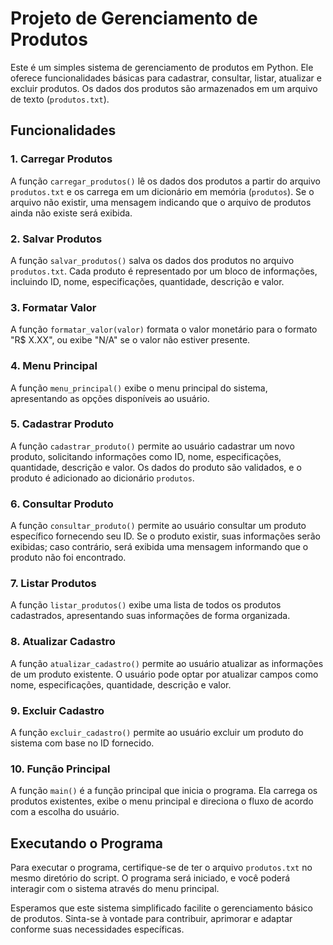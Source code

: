 # Projeto de Gerenciamento de Produtos

Este é um simples sistema de gerenciamento de produtos em Python. Ele oferece funcionalidades básicas para cadastrar, consultar, listar, atualizar e excluir produtos. Os dados dos produtos são armazenados em um arquivo de texto (`produtos.txt`).

## Funcionalidades

### 1. Carregar Produtos

A função `carregar_produtos()` lê os dados dos produtos a partir do arquivo `produtos.txt` e os carrega em um dicionário em memória (`produtos`). Se o arquivo não existir, uma mensagem indicando que o arquivo de produtos ainda não existe será exibida.

### 2. Salvar Produtos

A função `salvar_produtos()` salva os dados dos produtos no arquivo `produtos.txt`. Cada produto é representado por um bloco de informações, incluindo ID, nome, especificações, quantidade, descrição e valor.

### 3. Formatar Valor

A função `formatar_valor(valor)` formata o valor monetário para o formato "R$ X.XX", ou exibe "N/A" se o valor não estiver presente.

### 4. Menu Principal

A função `menu_principal()` exibe o menu principal do sistema, apresentando as opções disponíveis ao usuário.

### 5. Cadastrar Produto

A função `cadastrar_produto()` permite ao usuário cadastrar um novo produto, solicitando informações como ID, nome, especificações, quantidade, descrição e valor. Os dados do produto são validados, e o produto é adicionado ao dicionário `produtos`.

### 6. Consultar Produto

A função `consultar_produto()` permite ao usuário consultar um produto específico fornecendo seu ID. Se o produto existir, suas informações serão exibidas; caso contrário, será exibida uma mensagem informando que o produto não foi encontrado.

### 7. Listar Produtos

A função `listar_produtos()` exibe uma lista de todos os produtos cadastrados, apresentando suas informações de forma organizada.

### 8. Atualizar Cadastro

A função `atualizar_cadastro()` permite ao usuário atualizar as informações de um produto existente. O usuário pode optar por atualizar campos como nome, especificações, quantidade, descrição e valor.

### 9. Excluir Cadastro

A função `excluir_cadastro()` permite ao usuário excluir um produto do sistema com base no ID fornecido.

### 10. Função Principal

A função `main()` é a função principal que inicia o programa. Ela carrega os produtos existentes, exibe o menu principal e direciona o fluxo de acordo com a escolha do usuário.

## Executando o Programa

Para executar o programa, certifique-se de ter o arquivo `produtos.txt` no mesmo diretório do script. O programa será iniciado, e você poderá interagir com o sistema através do menu principal.

Esperamos que este sistema simplificado facilite o gerenciamento básico de produtos. Sinta-se à vontade para contribuir, aprimorar e adaptar conforme suas necessidades específicas.
